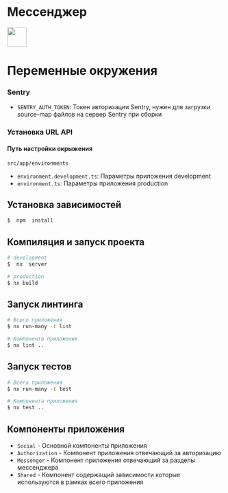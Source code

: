
# Мессенджер
<a  alt="Nx logo"  href="https://nx.dev"  target="_blank"  rel="noreferrer"><img  src="https://raw.githubusercontent.com/nrwl/nx/master/images/nx-logo.png"  width="45"></a>

# Переменные окружения
### Sentry
- `SENTRY_AUTH_TOKEN`: Токен авторизации Sentry, нужен для загрузки source-map файлов на сервер Sentry при сборки
### Установка URL API
#### Путь настройки окрыжения
	src/app/environments

- `environment.development.ts`: Параметры приложения development
- `environment.ts`: Параметры приложения production

## Установка зависимостей
```bash
$  npm  install
```
## Компиляция и запуск проекта
```bash
# development
$  nx  server

# production
$ nx build
```
## Запуск линтинга
```bash
# Всего приложения
$ nx run-many -t lint

# Компонента приложения
$ nx lint ..

```
## Запуск тестов
```bash
# Всего приложения
$ nx run-many -t test

# Компонента приложения
$ nx test ..
```

## Компоненты приложения
- `Social` - Основной компоненты приложения
- `Authorization` - Компонент приложения отвечающий за авторизацию
- `Messenger` - Компонент приложения отвечающий за разделы мессенджера
- `Shared` - Компонент содержащий зависимости которые используются в рамках всего приложения